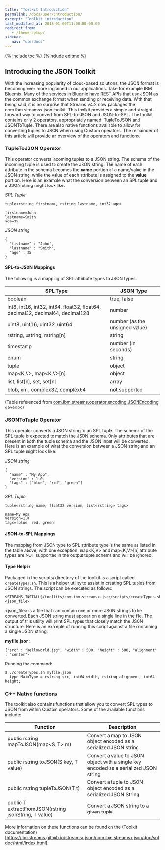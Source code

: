 ```yaml
---
title: "Toolkit Introduction"
permalink: /docs/user/introduction/
excerpt: "Toolkit introduction"
last_modified_at: 2018-01-09T11:00:00-00:00
redirect_from:
   - /theme-setup/
sidebar:
   nav: "userdocs"
---
```

{% include toc %}
{%include editme %}


## Introducing the JSON Toolkit

With the increasing popularity of cloud-based solutions, the JSON format is becoming ever more ingrained in our applications. Take for example IBM Bluemix. Many of the services in Bluemix have REST APIs that use JSON as the common exchange format when sending or receiving data.
With that being said, it is no surprise that Streams v4.2 now packages the com.ibm.streamsx.json toolkit. This toolkit provides a simple and straight-forward way to convert from SPL-to-JSON and JSON-to-SPL. The toolkit contains only 2 operators, appropriately named: TupleToJSON and JSONToTuple. There are also native functions available to allow for converting tuples to JSON when using Custom operators.
The remainder of this article will provide an overview of the operators and functions.

### TupleToJSON Operator

This operator converts incoming tuples to a JSON string. The schema of the incoming tuple is used to create the JSON string. The name of each attribute in the schema becomes the **name** portion of a name/value in the JSON string, while the value of each attribute is assigned to the **value** portion. Here is an example what the conversion between an SPL tuple and a JSON string might look like:

*SPL Tuple*

```
tuple<rstring firstname, rstring lastname, int32 age>

firstname=John
lastname=Smith
age=25
```

*JSON string*

```
{
  "fistname" : "John",
  "lastname" : "Smith",
  "age" : 25
}
```

#### SPL-to-JSON Mappings

The following is a mapping of SPL attribute types to JSON types.


SPL Type |	JSON Type
-------- | -------- 
boolean	| true, false
int8, int16, int32, int64, float32, float64, decimal32, decimal64, decimal128	| number
uint8, uint16, uint32, uint64	| number (as the unsigned value)
rstring, ustring, rstring[n]	| string
timestamp	| number (in seconds)
enum	| string
tuple	| object
map<K,V>, map<K,V>[n]	| object
list, list[n], set, set[n]	| array
blob, xml, complex32, complex64	|not supported

(Table referenced from [com.ibm.streams.operator.encoding.JSONEncoding](https://www.ibm.com/support/knowledgecenter/SSCRJU_4.3.0/com.ibm.streams.spl-java-operators.doc/api/com/ibm/streams/operator/encoding/JSONEncoding.html) Javadoc)

### JSONToTuple Operator

This operator converts a JSON string to an SPL tuple. The schema of the SPL tuple is expected to match the JSON schema. Only attributes that are present in both the tuple schema and the JSON input will be converted. Here is an example of what the conversion between a JSON string and an SPL tuple might look like:

*JSON string*

```
{
  "name" : "My App",
  "version" : 1.0,
  "tags" : ["blue", "red", "green"]
}
```

*SPL Tuple*

```
tuple<rstring name, float32 version, list<rstring> tags>

name=My App
version=1.0
tags=[blue, red, green]
```

#### JSON-to-SPL Mappings

The mapping from JSON type to SPL attribute type is the same as listed in the table above, with one exception: map<K,V> and map<K,V>[n] attribute types are NOT supported in the output tuple schema and will be ignored.

#### Type Helper

Packaged in the scripts/ directory of the toolkit is a script called `createTypes.sh`. This is a helper utility to assist in creating SPL tuples from JSON strings. The script can be executed as follows:

```
$STREAMS_INSTALL$/toolkits/com.ibm.streamsx.json/scripts/createTypes.sh <json_file>
```

<json_file> is a file that can contain one or more JSON strings to be converted. Each JSON string must appear on a single line in the file. The output of this utility will print SPL types that closely match the JSON structure. Here is an example of running this script against a file containing a single JSON string:

**myfile.json:**
```
{"src" : "helloworld.jpg", "width" : 500, "height" : 500, "alignment" : "center"}
```

Running the command:
```
$ ./createTypes.sh myfile.json
  type MainType = rstring src, int64 width, rstring alignment, int64 height;
```

### C++ Native functions

The toolkit also contains functions that allow you to convert SPL types to JSON from within Custom operators. Some of the  available functions include:

Function |	Description
-------- | -------- 
public rstring mapToJSON(map<S, T> m)	| Convert a map to JSON object encoded as a serialized JSON string
public rstring toJSON(S key, T value)	 |Convert a value to JSON object with a single key encoded as a serialized JSON string
public rstring tupleToJSON(T t)	 | Convert a tuple to JSON object encoded as a serialized JSON String
public T extractFromJSON(rstring jsonString, T value)	 | Convert a JSON string to a given tuple.

More information on these functions can be found on the (Toolkit documentation)[https://ibmstreams.github.io/streamsx.json/com.ibm.streamsx.json/doc/spldoc/html/index.html].




